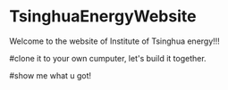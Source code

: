 # TsinghuaEnergyWebsite
Welcome to the website of Institute of Tsinghua energy!!!

#clone it to your own cumputer, let's build it together.

#show me what u got!
